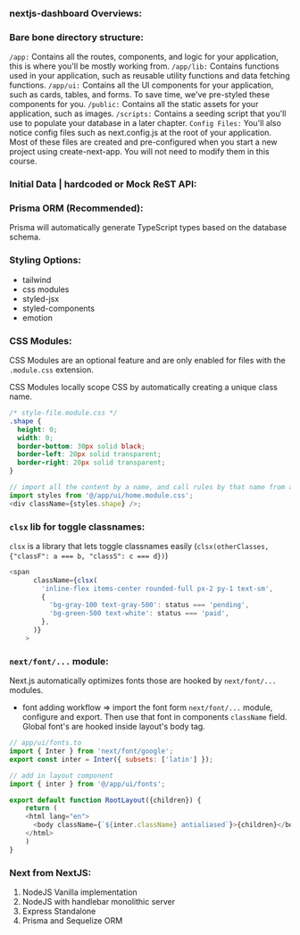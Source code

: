### nextjs-dashboard Overviews:

### Bare bone directory structure:
`/app:` Contains all the routes, components, and logic for your application, this is where you'll be mostly working from.
`/app/lib:` Contains functions used in your application, such as reusable utility functions and data fetching functions.
`/app/ui:` Contains all the UI components for your application, such as cards, tables, and forms. To save time, we've pre-styled these components for you.
`/public:` Contains all the static assets for your application, such as images.
`/scripts:` Contains a seeding script that you'll use to populate your database in a later chapter.
`Config Files:` You'll also notice config files such as next.config.js at the root of your application. Most of these files are created and pre-configured when you start a new project using create-next-app. You will not need to modify them in this course.

### Initial Data | hardcoded or Mock ReST API:

### Prisma ORM (Recommended):
Prisma will automatically generate TypeScript types based on the database schema.

### Styling Options:
- tailwind
- css modules
- styled-jsx
- styled-components
- emotion

### CSS Modules:
CSS Modules are an optional feature and are only enabled for files with the `.module.css` extension.

CSS Modules locally scope CSS by automatically creating a unique class name. 
```css
/* style-file.module.css */
.shape {
  height: 0;
  width: 0;
  border-bottom: 30px solid black;
  border-left: 20px solid transparent;
  border-right: 20px solid transparent;
}
```

```js
// import all the content by a name, and call rules by that name from a component
import styles from '@/app/ui/home.module.css';
<div className={styles.shape} />;
```

### `clsx` lib for toggle classnames:
`clsx` is a library that lets toggle classnames easily (`clsx(otherClasses, {"classF": a === b, "classS": c === d})`)

```js
<span
      className={clsx(
        'inline-flex items-center rounded-full px-2 py-1 text-sm',
        {
          'bg-gray-100 text-gray-500': status === 'pending',
          'bg-green-500 text-white': status === 'paid',
        },
      )}
    >
```

### `next/font/...` module:
Next.js automatically optimizes fonts those are hooked by `next/font/...` modules.

- font adding workflow => import the font form `next/font/...` module, configure and export. Then use that font in components `className` field. Global font's are hooked inside layout's body tag.

```js
// app/ui/fonts.to
import { Inter } from 'next/font/google';
export const inter = Inter({ subsets: ['latin'] });

// add in layout component
import { inter } from '@/app/ui/fonts';

export default function RootLayout({children}) {
    return (
    <html lang="en">
      <body className={`${inter.className} antialiased`}>{children}</body>
    </html>
    )
}
```

### Next from NextJS:
1. NodeJS Vanilla implementation
2. NodeJS with handlebar monolithic server
3. Express Standalone
4. Prisma and Sequelize ORM